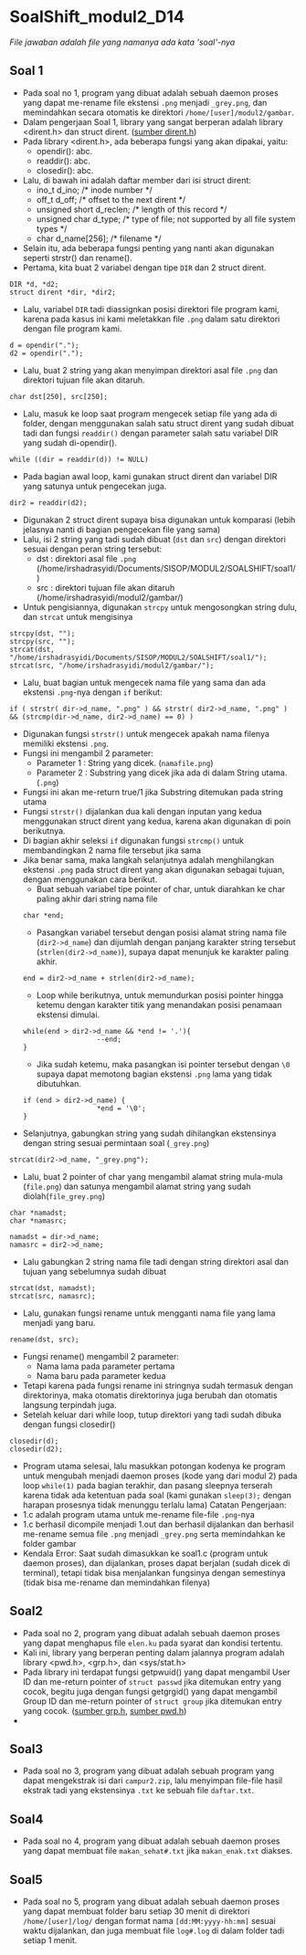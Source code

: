 # SoalShift_modul2_D14

*File jawaban adalah file yang namanya ada kata 'soal'-nya*

## Soal 1
- Pada soal no 1, program yang dibuat adalah sebuah daemon proses yang dapat me-rename file ekstensi `.png` menjadi `_grey.png`, dan memindahkan secara otomatis ke direktori `/home/[user]/modul2/gambar`.
- Dalam pengerjaan Soal 1, library yang sangat berperan adalah library <dirent.h> dan struct dirent. ([sumber dirent.h](http://pubs.opengroup.org/onlinepubs/7908799/xsh/dirent.h.html))
- Pada library <dirent.h>, ada beberapa fungsi yang akan dipakai, yaitu:
  - opendir(): abc.
  - readdir(): abc.
  - closedir(): abc.
- Lalu, di bawah ini adalah daftar member dari isi struct dirent:
  - ino_t          d_ino;       /* inode number */
  - off_t          d_off;       /* offset to the next dirent */
  - unsigned short d_reclen;    /* length of this record */
  - unsigned char  d_type;      /* type of file; not supported by all file system types */
  - char           d_name[256]; /* filename */
- Selain itu, ada beberapa fungsi penting yang nanti akan digunakan seperti strstr() dan rename().
- Pertama, kita buat 2 variabel dengan tipe `DIR` dan 2 struct dirent.
```
DIR *d, *d2;
struct dirent *dir, *dir2;
```
- Lalu, variabel `DIR` tadi diassignkan posisi direktori file program kami, karena pada kasus ini kami meletakkan file `.png` dalam satu direktori dengan file program kami.
```
d = opendir(".");
d2 = opendir(".");
```
- Lalu, buat 2 string yang akan menyimpan direktori asal file `.png` dan direktori tujuan file akan ditaruh.
```
char dst[250], src[250];
```
- Lalu, masuk ke loop saat program mengecek setiap file yang ada di folder, dengan menggunakan salah satu struct dirent yang sudah dibuat tadi dan fungsi `readdir()` dengan parameter salah satu variabel DIR yang sudah di-opendir().
```
while ((dir = readdir(d)) != NULL)
```
- Pada bagian awal loop, kami gunakan struct dirent dan variabel DIR yang satunya untuk pengecekan juga.
```
dir2 = readdir(d2);
```
- Digunakan 2 struct dirent supaya bisa digunakan untuk komparasi (lebih jelasnya nanti di bagian pengecekan file yang sama)
- Lalu, isi 2 string yang tadi sudah dibuat (`dst` dan `src`) dengan direktori sesuai dengan peran string tersebut:
  - dst : direktori asal file `.png` (/home/irshadrasyidi/Documents/SISOP/MODUL2/SOALSHIFT/soal1/)
  - src : direktori tujuan file akan ditaruh (/home/irshadrasyidi/modul2/gambar/)
- Untuk pengisiannya, digunakan `strcpy` untuk mengosongkan string dulu, dan `strcat` untuk mengisinya
```
strcpy(dst, "");
strcpy(src, "");
strcat(dst, "/home/irshadrasyidi/Documents/SISOP/MODUL2/SOALSHIFT/soal1/");
strcat(src, "/home/irshadrasyidi/modul2/gambar/");
```
- Lalu, buat bagian untuk mengecek nama file yang sama dan ada ekstensi `.png`-nya dengan `if` berikut:
```
if ( strstr( dir->d_name, ".png" ) && strstr( dir2->d_name, ".png" ) && (strcmp(dir->d_name, dir2->d_name) == 0) )
```
- Digunakan fungsi `strstr()` untuk mengecek apakah nama filenya memiliki ekstensi `.png`.
- Fungsi ini mengambil 2 parameter:
  - Parameter 1 : String yang dicek. (`namafile.png`)
  - Parameter 2 : Substring yang dicek jika ada di dalam String utama. (`.png`)
- Fungsi ini akan me-return true/1 jika Substring ditemukan pada string utama
- Fungsi `strstr()` dijalankan dua kali dengan inputan yang kedua menggunakan struct dirent yang kedua, karena akan digunakan di poin berikutnya.
- Di bagian akhir seleksi `if` digunakan fungsi `strcmp()` untuk membandingkan 2 nama file tersebut jika sama
- Jika benar sama, maka langkah selanjutnya adalah menghilangkan ekstensi `.png` pada struct dirent yang akan digunakan sebagai tujuan, dengan menggunakan cara berikut.
  - Buat sebuah variabel tipe pointer of char, untuk diarahkan ke char paling akhir dari string nama file
  ```
  char *end;
  ```
  - Pasangkan variabel tersebut dengan posisi alamat string nama file (`dir2->d_name`) dan dijumlah dengan panjang karakter string tersebut (`strlen(dir2->d_name)`), supaya dapat menunjuk ke karakter paling akhir.
  ```
  end = dir2->d_name + strlen(dir2->d_name);
  ```
  - Loop while berikutnya, untuk memundurkan posisi pointer hingga ketemu dengan karakter titik yang menandakan posisi penamaan ekstensi dimulai.
  ```
  while(end > dir2->d_name && *end != '.'){
					--end;
  }
  ```
  - Jika sudah ketemu, maka pasangkan isi pointer tersebut dengan `\0` supaya dapat memotong bagian ekstensi `.png` lama yang tidak dibutuhkan.
  ```
  if (end > dir2->d_name) {
					*end = '\0';
  }
  ```
- Selanjutnya, gabungkan string yang sudah dihilangkan ekstensinya dengan string sesuai permintaan soal (`_grey.png`)
```
strcat(dir2->d_name, "_grey.png");
```
- Lalu, buat 2 pointer of char yang mengambil alamat string mula-mula (`file.png`) dan satunya mengambil alamat string yang sudah diolah(`file_grey.png`)
```
char *namadst;
char *namasrc;
```
```
namadst = dir->d_name;
namasrc = dir2->d_name;
```
- Lalu gabungkan 2 string nama file tadi dengan string direktori asal dan tujuan yang sebelumnya sudah dibuat
```
strcat(dst, namadst);
strcat(src, namasrc);
```
- Lalu, gunakan fungsi rename untuk mengganti nama file yang lama menjadi yang baru.
```
rename(dst, src);
```
- Fungsi rename() mengambil 2 parameter:
  - Nama lama pada parameter pertama
  - Nama baru pada parameter kedua
- Tetapi karena pada fungsi rename ini stringnya sudah termasuk dengan direktorinya, maka otomatis direktorinya juga berubah dan otomatis langsung terpindah juga.
- Setelah keluar dari while loop, tutup direktori yang tadi sudah dibuka dengan fungsi closedir()
```
closedir(d);
closedir(d2);
```
- Program utama selesai, lalu masukkan potongan kodenya ke program untuk mengubah menjadi daemon proses (kode yang dari modul 2) pada loop `while(1)` pada bagian terakhir, dan pasang sleepnya terserah karena tidak ada ketentuan pada soal (kami gunakan `sleep(3);` dengan harapan prosesnya tidak menunggu terlalu lama)
Catatan Pengerjaan:
- 1.c adalah program utama untuk me-rename file-file `.png`-nya
- 1.c berhasil dicompile menjadi 1.out dan berhasil dijalankan dan berhasil me-rename semua file `.png` menjadi `_grey.png` serta memindahkan ke folder gambar
- Kendala Error: Saat sudah dimasukkan ke soal1.c (program untuk daemon proses), dan dijalankan, proses dapat berjalan (sudah dicek di terminal), tetapi tidak bisa menjalankan fungsinya dengan semestinya (tidak bisa me-rename dan memindahkan filenya)
## Soal2
- Pada soal no 2, program yang dibuat adalah sebuah daemon proses yang dapat menghapus file `elen.ku` pada syarat dan kondisi tertentu.
- Kali ini, library yang berperan penting dalam jalannya program adalah library <pwd.h>, <grp.h>, dan <sys/stat.h>
- Pada library ini terdapat fungsi getpwuid() yang dapat mengambil User ID dan me-return pointer of `struct passwd` jika ditemukan entry yang cocok, begitu juga dengan fungsi getgrgid() yang dapat mengambil Group ID dan me-return pointer of `struct group` jika ditemukan entry yang cocok. ([sumber grp.h](https://pubs.opengroup.org/onlinepubs/7908799/xsh/grp.h.html), [sumber pwd.h](http://pubs.opengroup.org/onlinepubs/7908799/xsh/pwd.h.html))
- 

## Soal3
- Pada soal no 3, program yang dibuat adalah sebuah program yang dapat mengekstrak isi dari `campur2.zip`, lalu menyimpan file-file hasil ekstrak tadi yang ekstensinya `.txt` ke sebuah file `daftar.txt`.


## Soal4
- Pada soal no 4, program yang dibuat adalah sebuah daemon proses yang dapat membuat file `makan_sehat#.txt` jika `makan_enak.txt` diakses.


## Soal5
- Pada soal no 5, program yang dibuat adalah sebuah daemon proses yang dapat membuat folder baru setiap 30 menit di direktori `/home/[user]/log/` dengan format nama `[dd:MM:yyyy-hh:mm]` sesuai waktu dijalankan, dan juga membuat file `log#.log` di dalam folder tadi setiap 1 menit.
